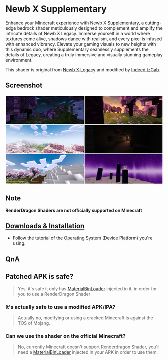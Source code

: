 # Newb X Supplementary
Enhance your Minecraft experience with Newb X Supplementary, a cutting-edge bedrock shader meticulously designed to complement and amplify the intricate details of Newb X Legacy. Immerse yourself in a world where textures come alive, shadows dance with realism, and every pixel is infused with enhanced vibrancy. Elevate your gaming visuals to new heights with this dynamic duo, where Supplementary seamlessly supplements the details of Legacy, creating a truly immersive and visually stunning gameplay environment.

This shader is original from [Newb X Legacy](https://github.com/devendrn/newb-x-mcbe) and modified by [IndeedItzGab](https://github.com/IndeedItzGab).

## Screenshot
![NewbXSupplementary-V4.0](docs/4.0.jpg)

## Note
**RenderDragon Shaders are not officially supported on Minecraft**

## [Downloads & Installation](https://github.com/IndeedItzGab/Newb-X-Supplementary/releases/tag/V4.0)
- Follow the tutorial of the Operating System (Device Platform) you're using.


## QnA
## Patched APK is safe?
> Yes, it's safe it only has [MaterialBinLoader](https://github.com/ddf8196/MaterialBinLoader) injected in it, in order for you to use a RenderDragon Shader

### It's actually safe to use a modified APK/IPA?
> Actually no, modifying or using a cracked Minecraft is against the TOS of Mojang.

### Can we use the shader on the official Minecraft?
> No, currently Minecraft doesn't support Renderdragon Shader, you'll need a [MaterialBinLoader](https://github.com/ddf8196/MaterialBinLoader) injected in your APK in order to use them.
